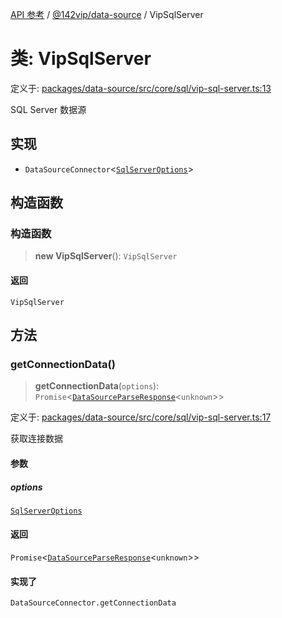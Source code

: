 [API 参考](../wiki/Home) / [@142vip/data-source](../wiki/@142vip.data-source) / VipSqlServer

# 类: VipSqlServer

定义于: [packages/data-source/src/core/sql/vip-sql-server.ts:13](https://github.com/142vip/core-x/blob/5281e59d2cdd2de59e1ea761d17ed7fe118d1e60/packages/data-source/src/core/sql/vip-sql-server.ts#L13)

SQL Server 数据源

## 实现

* `DataSourceConnector`<[`SqlServerOptions`](../wiki/@142vip.data-source.%E6%8E%A5%E5%8F%A3.SqlServerOptions)>

## 构造函数

### 构造函数

> **new VipSqlServer**(): `VipSqlServer`

#### 返回

`VipSqlServer`

## 方法

### getConnectionData()

> **getConnectionData**(`options`): `Promise`<[`DataSourceParseResponse`](../wiki/@142vip.data-source.%E6%8E%A5%E5%8F%A3.DataSourceParseResponse)<`unknown`>>

定义于: [packages/data-source/src/core/sql/vip-sql-server.ts:17](https://github.com/142vip/core-x/blob/5281e59d2cdd2de59e1ea761d17ed7fe118d1e60/packages/data-source/src/core/sql/vip-sql-server.ts#L17)

获取连接数据

#### 参数

##### options

[`SqlServerOptions`](../wiki/@142vip.data-source.%E6%8E%A5%E5%8F%A3.SqlServerOptions)

#### 返回

`Promise`<[`DataSourceParseResponse`](../wiki/@142vip.data-source.%E6%8E%A5%E5%8F%A3.DataSourceParseResponse)<`unknown`>>

#### 实现了

`DataSourceConnector.getConnectionData`
